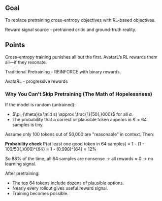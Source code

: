 ## Goal

To replace pretraining cross-entropy objectives with RL-based objectives.

Reward signal source - pretrained critic and ground-truth reality.

## Points 

Cross-entropy training punishes all but the first.
AvatarL’s RL rewards them all—if they resonate.

Traditional Pretraining - REINFORCE with binary rewards.

AvataRL - progressive rewards

### Why You Can’t Skip Pretraining (The Math of Hopelessness)

If the model is random (untrained):

- $\pi_{\theta}(a \mid s) \approx \frac{1}{50{,}000}$ for all $a$.
- The probability that a correct or plausible token appears in $K = 64$ samples is tiny.

Assume only 100 tokens out of 50,000 are "reasonable" in context. Then:

**Probability check**
P(at least one good token in 64 samples) = 1 - (1 - 100/50{,}000)^{64} ≈ 1 - (0.998)^{64} ≈ 12%

So 88% of the time, all 64 samples are nonsense → all rewards ≈ 0 → no learning signal.

After pretraining:

- The top 64 tokens include dozens of plausible options.
- Nearly every rollout gives useful reward signal.
- Training becomes possible.
